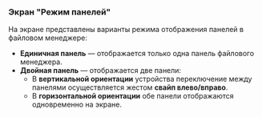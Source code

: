 ### Экран "Режим панелей"

На экране представлены варианты режима отображения панелей в файловом менеджере:

-   **Единичная панель** — отображается только одна панель файлового менеджера.
-   **Двойная панель** — отображается две панели:
    -   В **вертикальной ориентации** устройства переключение между панелями осуществляется жестом **свайп влево/вправо**.
    -   В **горизонтальной ориентации** обе панели отображаются одновременно на экране.